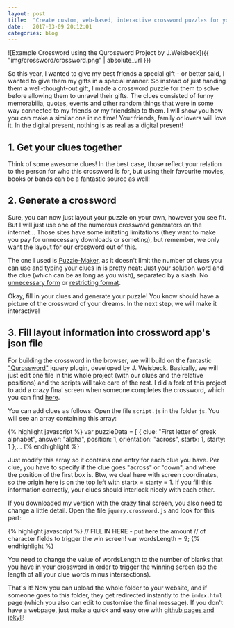```yaml
---
layout: post
title:  "Create custom, web-based, interactive crossword puzzles for your friends in no time!"
date:   2017-03-09 20:12:01
categories: blog
---
```


![Example Crossword using the Qurossword Project by J.Weisbeck]({{ "img/crossword/crossword.png" | absolute_url }})

So this year, I wanted to give my best friends a special gift - or better said, I wanted to give them my gifts in a special manner. So instead of just handing them a well-thought-out gift, I made a crossword puzzle for them to solve before allowing them to unravel their gifts. The clues consisted of funny memorabilia, quotes, events and other random things that were in some way connected to my friends or my friendship to them. I will show you how you can make a similar one in no time! Your friends, family or lovers will love it. In the digital present, nothing is as real as a digital present!

## 1. Get your clues together

Think of some awesome clues! In the best case, those reflect your relation to the person for who this crossword is for, but using their favourite movies, books or bands can be a fantastic source as well!

## 2. Generate a crossword

Sure, you can now just layout your puzzle on your own, however you see fit. But I will just use one of the numerous crossword generators on the internet... Those sites have some irritating limitations (they want to make you pay for unnecessary downloads or someting), but remember, we only want the layout for our crossword out of this.

The one I used is [Puzzle-Maker][puzzle], as it doesn't limit the number of clues you can use and typing your clues in is pretty neat: Just your solution word and the clue (which can be as long as you wish), separated by a slash. No [unnecessary form][bad2] or [restricting format][bad].

Okay, fill in your clues and generate your puzzle! You know should have a picture of the crossword of your dreams. In the next step, we will make it interactive!

[puzzle]: http://www.puzzle-maker.com/CW/
[bad]: https://crosswordlabs.com/
[bad2]: https://worksheets.theteacherscorner.net/make-your-own/crossword/

## 3. Fill layout information into crossword app's json file

For building the crossword in the browser, we will build on the fantastic ["Qurossword"][orig] jquery plugin, developed by J. Weisbeck. Basically, we will just edit one file in this whole project (with our clues and the relative positions) and the scripts will take care of the rest. I did a fork of this project to add a crazy final screen when someone completes the crossword, which you can find [here][rave].

You can add clues as follows: Open the file `script.js` in the folder `js`. You will see an array containing this array:

{% highlight javascript %}
var puzzleData = [
    {
      clue: "First letter of greek alphabet",
      answer: "alpha",
      position: 1,
      orientation: "across",
      startx: 1,
      starty: 1
    },...
{% endhighlight %}

Just modify this array so it contains one entry for each clue you have. Per clue, you have to specify if the clue goes "across" or "down", and where the position of the first box is. Btw, we deal here with screen coordinates, so the origin here is on the top left with startx = starty = 1. If you fill this information correctly, your clues should interlock nicely with each other.

If you downloaded my version with the crazy final screen, you also need to change a little detail. Open the file `jquery.crossword.js` and look for this part:

{% highlight javascript %}
// FILL IN HERE - put here the amount
// of character fields to trigger the win screen!
var wordsLength = 9;
{% endhighlight %}

You need to change the value of wordsLength to the number of blanks that you have in your crossword in order to trigger the winning screen (so the length of all your clue words minus intersections).

That's it! Now you can upload the whole folder to your website, and if someone goes to this folder, they get redirected instantly to the `index.html` page (which you also can edit to customise the final message). If you don't have a webpage, just make a quick and easy one with [github pages and jekyll][github]!

[github]: https://help.github.com/articles/about-github-pages-and-jekyll/
[orig]: https://github.com/jweisbeck/Crossword
[rave]: https://github.com/mionisation/Crossword

